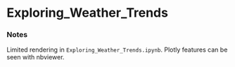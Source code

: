 # Exploring_Weather_Trends

### Notes
Limited rendering in `Exploring_Weather_Trends.ipynb`. Plotly features can be seen with nbviewer.
